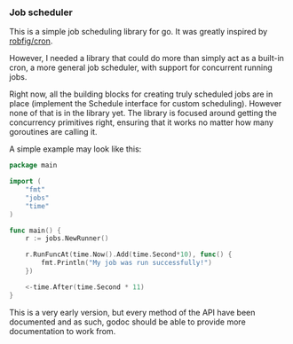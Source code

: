 ### Job scheduler ###
This is a simple job scheduling library for go. It was greatly inspired by [robfig/cron](https://github.com/robfig/cron).

However, I needed a library that could do more than simply act as a built-in cron, a more general job scheduler, with support for concurrent running jobs.

Right now, all the building blocks for creating truly scheduled jobs are in place (implement the Schedule interface for custom scheduling). However none of that is in the library yet. The library is focused around getting the concurrency primitives right, ensuring that it works no matter how many goroutines are calling it.

A simple example may look like this:

```go
package main

import (
	"fmt"
	"jobs"
	"time"
)

func main() {
	r := jobs.NewRunner()

	r.RunFuncAt(time.Now().Add(time.Second*10), func() {
		fmt.Println("My job was run successfully!")
	})

	<-time.After(time.Second * 11)
}
```

This is a very early version, but every method of the API have been documented and as such, godoc should be able to provide more documentation to work from.
